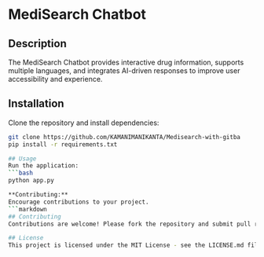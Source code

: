 # MediSearch Chatbot
## Description
The MediSearch Chatbot provides interactive drug information, supports multiple languages, and integrates AI-driven responses to improve user accessibility and experience.

## Installation
Clone the repository and install dependencies:
```bash
git clone https://github.com/KAMANIMANIKANTA/Medisearch-with-gitba
pip install -r requirements.txt

## Usage
Run the application:
```bash
python app.py

**Contributing:**
Encourage contributions to your project.
```markdown
## Contributing
Contributions are welcome! Please fork the repository and submit pull requests with your proposed changes.

## License
This project is licensed under the MIT License - see the LICENSE.md file for details.

